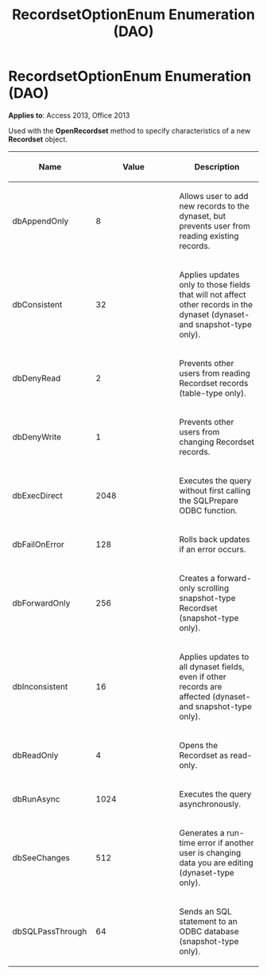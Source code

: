 ﻿---
title: RecordsetOptionEnum Enumeration (DAO)
TOCTitle: RecordsetOptionEnum Enumeration
ms:assetid: 3a9d8664-dcb6-cb60-7cf6-e229eb699ef1
ms:mtpsurl: https://msdn.microsoft.com/library/Ff192649(v=office.15)
ms:contentKeyID: 48544266
ms.date: 09/18/2015
mtps_version: v=office.15
---

# RecordsetOptionEnum Enumeration (DAO)


**Applies to**: Access 2013, Office 2013

Used with the **OpenRecordset** method to specify characteristics of a new **Recordset** object.

<table>
<colgroup>
<col style="width: 33%" />
<col style="width: 33%" />
<col style="width: 33%" />
</colgroup>
<thead>
<tr class="header">
<th><p>Name</p></th>
<th><p>Value</p></th>
<th><p>Description</p></th>
</tr>
</thead>
<tbody>
<tr class="odd">
<td><p>dbAppendOnly</p></td>
<td><p>8</p></td>
<td><p>Allows user to add new records to the dynaset, but prevents user from reading existing records.</p></td>
</tr>
<tr class="even">
<td><p>dbConsistent</p></td>
<td><p>32</p></td>
<td><p>Applies updates only to those fields that will not affect other records in the dynaset (dynaset- and snapshot-type only).</p></td>
</tr>
<tr class="odd">
<td><p>dbDenyRead</p></td>
<td><p>2</p></td>
<td><p>Prevents other users from reading Recordset records (table-type only).</p></td>
</tr>
<tr class="even">
<td><p>dbDenyWrite</p></td>
<td><p>1</p></td>
<td><p>Prevents other users from changing Recordset records.</p></td>
</tr>
<tr class="odd">
<td><p>dbExecDirect</p></td>
<td><p>2048</p></td>
<td><p>Executes the query without first calling the SQLPrepare ODBC function.</p></td>
</tr>
<tr class="even">
<td><p>dbFailOnError</p></td>
<td><p>128</p></td>
<td><p>Rolls back updates if an error occurs.</p></td>
</tr>
<tr class="odd">
<td><p>dbForwardOnly</p></td>
<td><p>256</p></td>
<td><p>Creates a forward-only scrolling snapshot-type Recordset (snapshot-type only).</p></td>
</tr>
<tr class="even">
<td><p>dbInconsistent</p></td>
<td><p>16</p></td>
<td><p>Applies updates to all dynaset fields, even if other records are affected (dynaset- and snapshot-type only).</p></td>
</tr>
<tr class="odd">
<td><p>dbReadOnly</p></td>
<td><p>4</p></td>
<td><p>Opens the Recordset as read-only.</p></td>
</tr>
<tr class="even">
<td><p>dbRunAsync</p></td>
<td><p>1024</p></td>
<td><p>Executes the query asynchronously.</p></td>
</tr>
<tr class="odd">
<td><p>dbSeeChanges</p></td>
<td><p>512</p></td>
<td><p>Generates a run-time error if another user is changing data you are editing (dynaset-type only).</p></td>
</tr>
<tr class="even">
<td><p>dbSQLPassThrough</p></td>
<td><p>64</p></td>
<td><p>Sends an SQL statement to an ODBC database (snapshot-type only).</p></td>
</tr>
</tbody>
</table>

